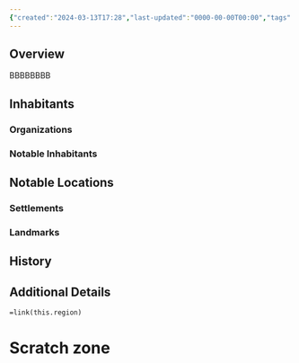 ```yaml
---
{"created":"2024-03-13T17:28","last-updated":"0000-00-00T00:00","tags":["Location/Region"],"publish":true,"note-icon":"region","templater":["[[template - region]]","[[template - settlement-town-city]]"],"path":"testing/01 link examples/example country.md","permalink":"/testing/01-link-examples/example-country/","PassFrontmatter":true}
---
```



## Overview
BBBBBBBB

## Inhabitants


### Organizations


### Notable Inhabitants



## Notable Locations
### Settlements


### Landmarks


## History


## Additional Details


`=link(this.region)`
# Scratch zone

